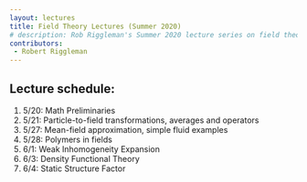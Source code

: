 ```yaml
---
layout: lectures 
title: Field Theory Lectures (Summer 2020)
# description: Rob Riggleman's Summer 2020 lecture series on field theory.
contributors:
 - Robert Riggleman
---
```


## Lecture schedule:
1. 5/20: Math Preliminaries
1. 5/21: Particle-to-field transformations, averages and operators
1. 5/27: Mean-field approximation, simple fluid examples
1. 5/28: Polymers in fields
1. 6/1: Weak Inhomogeneity Expansion
1. 6/3: Density Functional Theory
1. 6/4: Static Structure Factor